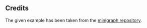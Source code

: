 ## Credits

The given example has been taken from the [minigraph repository](https://github.com/lh3/minigraph/tree/master/test).

